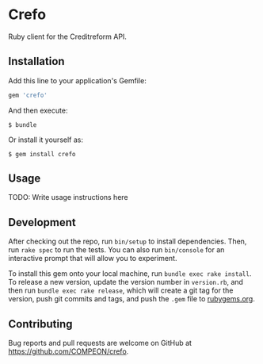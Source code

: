 # Crefo

Ruby client for the Creditreform API.

## Installation

Add this line to your application's Gemfile:

```ruby
gem 'crefo'
```

And then execute:

    $ bundle

Or install it yourself as:

    $ gem install crefo

## Usage

TODO: Write usage instructions here

## Development

After checking out the repo, run `bin/setup` to install dependencies. Then, run `rake spec` to run the tests. You can also run `bin/console` for an interactive prompt that will allow you to experiment.

To install this gem onto your local machine, run `bundle exec rake install`. To release a new version, update the version number in `version.rb`, and then run `bundle exec rake release`, which will create a git tag for the version, push git commits and tags, and push the `.gem` file to [rubygems.org](https://rubygems.org).

## Contributing

Bug reports and pull requests are welcome on GitHub at https://github.com/COMPEON/crefo.

